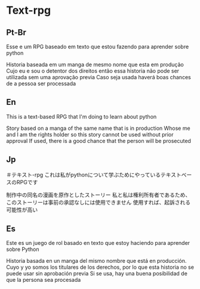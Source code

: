 # Text-rpg

## **Pt-Br**
Esse e um RPG baseado em texto que estou fazendo para aprender sobre python

Historia baseada em um manga de mesmo nome que esta em produção
Cujo eu e sou o detentor dos direitos então essa historia não pode ser utilizada sem uma aprovação previa
Caso seja usada haverá boas chances de a pessoa ser processada

## **En**
This is a text-based RPG that I'm doing to learn about python

Story based on a manga of the same name that is in production
Whose me and I am the rights holder so this story cannot be used without prior approval
If used, there is a good chance that the person will be prosecuted

## **Jp**
＃テキスト-rpg
これは私がpythonについて学ぶためにやっているテキストベースのRPGです

制作中の同名の漫画を原作としたストーリー
私と私は権利所有者であるため、このストーリーは事前の承認なしには使用できません
使用すれば、起訴される可能性が高い

## **Es**
Este es un juego de rol basado en texto que estoy haciendo para aprender sobre Python

Historia basada en un manga del mismo nombre que está en producción.
Cuyo y yo somos los titulares de los derechos, por lo que esta historia no se puede usar sin aprobación previa
Si se usa, hay una buena posibilidad de que la persona sea procesada